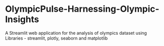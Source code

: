 # OlympicPulse-Harnessing-Olympic-Insights
A Streamlit web application for the analysis of olympics dataset using Libraries - streamlit, plotly, seaborn and matplotlib

